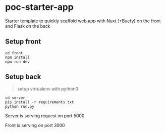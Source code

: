 # poc-starter-app
Starter template to quickly scaffold web app with Nuxt (+Buefy) on the front and Flask on the back

## Setup front
```
cd front
npm install
npm run dev
```

## Setup back

> setup virtualenv with python3
```
cd server
pip install -r requirements.txt
python run.py
```

Server is serving request on port 5000

Front is serving on port 3000